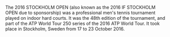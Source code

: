 The 2016 STOCKHOLM OPEN (also known as the 2016 IF STOCKHOLM OPEN due to sponsorship) was a professional men's tennis tournament played on indoor hard courts. It was the 48th edition of the tournament, and part of the ATP World Tour 250 series of the 2016 ATP World Tour. It took place in Stockholm, Sweden from 17 to 23 October 2016.
